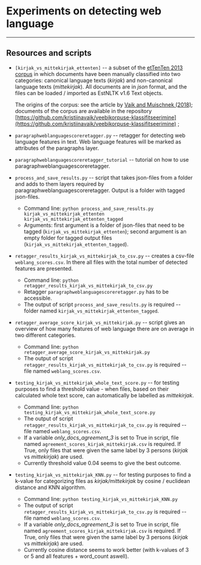 # Experiments on detecting web language

---

## Resources and scripts

 * `[kirjak_vs_mittekirjak_ettenten]` -- a subset of the [etTenTen 2013 corpus](https://metashare.ut.ee/repository/browse/ettenten-korpus-toortekst/b564ca760de111e6a6e4005056b4002419cacec839ad4b7a93c3f7c45a97c55f) in which documents have been manually classified into two categories: canonical language texts (_kirjak_) and non-canonical language texts (_mittekirjak_). All documents are in _json_ format, and the files can be loaded / imported as EstNLTK v1.6 Text objects.
 
    The origins of the corpus: see the article by [Vaik and Muischnek (2018)](http://arhiiv.rakenduslingvistika.ee/ajakirjad/index.php/aastaraamat/article/view/ERYa14.13); documents of the corpus are available in the repository [https://github.com/kristiinavaik/veebikorpuse-klassifitseerimine](https://github.com/kristiinavaik/veebikorpuse-klassifitseerimine) ;

* `paragraphweblanguagescoreretagger.py` -- retagger for detecting web language features in text. Web language features will be marked as attributes of the paragraphs layer.

* `paragraphweblanguagescoreretagger_tutorial` -- tutorial on how to use paragraphweblanguagescoreretagger.

* `process_and_save_results.py` -- script that takes json-files from a folder and adds to them layers required by paragraphweblanguagescoreretagger. Output is a folder with tagged json-files.
	- Command line: `python process_and_save_results.py kirjak_vs_mittekirjak_ettenten kirjak_vs_mittekirjak_ettenten_tagged`
	- Arguments: first argument is a folder of json-files that need to be tagged (`kirjak_vs_mittekirjak_ettenten`); second argument is an empty folder for tagged output files (`kirjak_vs_mittekirjak_ettenten_tagged`).

* `retagger_results_kirjak_vs_mittekirjak_to_csv.py` -- creates a csv-file `weblang_scores.csv`. In there all files with the total number of detected features are presented.
	- Command line: `python retagger_results_kirjak_vs_mittekirjak_to_csv.py`
	- Retagger `paragraphweblanguagescoreretagger.py` has to be accessible.
	- The output of script `process_and_save_results.py` is required -- folder named `kirjak_vs_mittekirjak_ettenten_tagged`.
	
* `retagger_average_score_kirjak_vs_mittekirjak.py` -- script gives an overview of how many features of web language there are on average in two different categories.
	- Command line: `python retagger_average_score_kirjak_vs_mittekirjak.py`
	- The output of script `retagger_results_kirjak_vs_mittekirjak_to_csv.py` is required -- file named `weblang_scores.csv`.

* `testing_kirjak_vs_mittekirjak_whole_text_score.py` -- for testing purposes to find a threshold value - when files, based on their calculated whole text score, can automatically be labelled as *mittekirjak*.
	- Command line: `python testing_kirjak_vs_mittekirjak_whole_text_score.py`
	- The output of script `retagger_results_kirjak_vs_mittekirjak_to_csv.py` is required -- file named `weblang_scores.csv`.
	- If a variable *only_docs_agreement_3* is set to True in script, file named `agreement_scores_kirjak_mittekirjak.csv` is required. If True, only files that were given the same label by 3 persons (*kirjak* vs *mittekirjak*) are used.
	- Currently threshold value 0.04 seems to give the best outcome.

* `testing_kirjak_vs_mittekirjak_KNN.py` -- for testing purposes to find a k-value for categorizing files as *kirjak/mittekirjak* by cosine / euclidean distance and KNN algorithm.
	- Command line: `python testing_kirjak_vs_mittekirjak_KNN.py`
	- The output of script `retagger_results_kirjak_vs_mittekirjak_to_csv.py` is required -- file named `weblang_scores.csv`.
	- If a variable *only_docs_agreement_3* is set to True in script, file named `agreement_scores_kirjak_mittekirjak.csv` is required. If True, only files that were given the same label by 3 persons (*kirjak* vs *mittekirjak*) are used.
	- Currently cosine distance seems to work better (with k-values of 3 or 5 and all features + word_count aswell).



